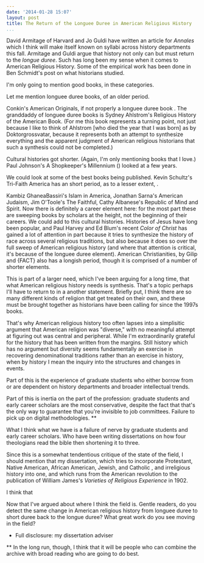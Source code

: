 ```yaml
---
date: '2014-01-28 15:07'
layout: post
title: The Return of the Longuee Duree in American Religious History
...
```


David Armitage of Harvard and Jo Guldi have written an article for
*Annales* which I think will make itself known on syllabi across history
departments this fall. Armitage and Guldi argue that history not only
can but must return to the *longue duree*. Such has long been my sense
when it comes to American Religious History. Some of the empirical work
has been done in Ben Schmidt's post on what historians studied.

I'm only going to mention good books, in these categories.

Let me mention longuee duree books, of an older period.

Conkin's American Originals, if not properly a longuee duree book . The
granddaddy of longuee duree books is Sydney Ahlstrom's Religious History
of the American Book. (For me this book represents a turning point, not
just because I like to think of Ahlstrom [who died the year that I was
born] as by Doktorgrossvatar, because it represents both an attempt to
synthesize everything and the apparent judgment of American religious
historians that such a synthesis could not be completed.)

Cultural histories got shorter. (Again, I'm only mentioning books that I
love.) Paul Johnson's A Shopkeeper's Millennium () looked at a few
years.

We could look at some of the best books being published. Kevin Schultz's
Tri-Faith America has an short period, as to a lesser extent, .

Kambiz GhaneaBassiri's Islam in America, Jonathan Sarna's American
Judaism, Jim O'Toole's The Faithful, Cathy Albanese's Republic of Mind
and Spirit. Now there is definitely a career element here: for the most
part these are sweeping books by scholars at the height, not the
beginning of their careers. We could add to this cultural histories.
Histories of Jesus have long been popular, and Paul Harvey and Ed Blum's
recent *Color of Christ* has gained a lot of attention in part because
it tries to synthesize the history of race across several religious
traditions, but also because it does so over the full sweep of American
religious history (and where that attention is critical, it's because of
the longuee duree element). American Christianities, by Gilip and {FACT}
also has a longish period, though it is comprised of a number of shorter
elements.

This is part of a larger need, which I've been arguing for a long time,
that what American religious history needs is synthesis. That's a topic
perhaps I'll have to return to in a another statement. Briefly put, I
think there are so many different kinds of religion that get treated on
their own, and these must be brought together as historians have been
calling for since the 1997s books.

That's why American religious history too often lapses into a
simplisitic argument that American religion was "diverse," with no
meaningful attempt at figuring out was central and peripheral. While I'm
extraordinarily grateful for the history that has been written from the
margins. Still history which has no argument but diversity seems
fundamentally an exercise in recovering denominational traditions rather
than an exercise in history, when by history I mean the inquiry into the
structures and changes in events.

Part of this is the experience of graduate students who either borrow
from or are dependent on history departments and broader intellectual
trends.

Part of this is inertia on the part of the profession: graduate students
and early career scholars are the most conservative, despite the fact
that that's the only way to guarantee that you're invisible to job
committees. Failure to pick up on digital methodologies. \*\*

What I think what we have is a failure of nerve by graduate students and
early career scholars. Who have been writing dissertations on how four
theologians read the bible then shortening it to three.

Since this is a somewhat tendentious critique of the state of the field,
I should mention that my dissertation, which tries to incorporate
Protestant, Native American, African American, Jewish, and Catholic ,
and irreligious history into one, and which runs from the American
revolution to the publication of William James's *Varieties of Religious
Experience* in 1902.

I think that

Now that I've argued about where I think the field is. Gentle readers,
do you detect the same change in American religious history from longuee
duree to short duree back to the longue duree? What great work do you
see moving in the field?

-   Full disclosure: my dissertation adviser

\*\* In the long run, though, I think that it will be people who can
combine the archive with broad reading who are going to do best.

